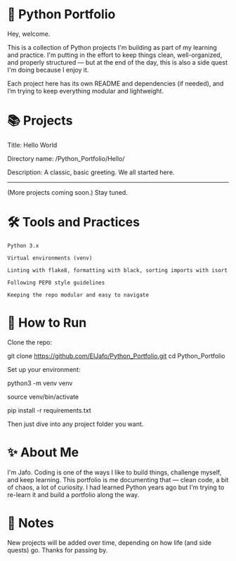 # 🐍 Python Portfolio

Hey, welcome.

This is a collection of Python projects I'm building as part of my learning and practice.
I'm putting in the effort to keep things clean, well-organized, and properly structured — but at the end of the day, this is also a side quest I'm doing because I enjoy it.

Each project here has its own README and dependencies (if needed), and I’m trying to keep everything modular and lightweight.

# 📚 Projects

Title: Hello World

Directory name: /Python_Portfolio/Hello/

Description: A classic, basic greeting. We all started here.

------------------------------------------------------------


(More projects coming soon.)	Stay tuned.

# 🛠️ Tools and Practices

    Python 3.x

    Virtual environments (venv)

    Linting with flake8, formatting with black, sorting imports with isort

    Following PEP8 style guidelines

    Keeping the repo modular and easy to navigate

# 🚀 How to Run

Clone the repo:

git clone https://github.com/ElJafo/Python_Portfolio.git
cd Python_Portfolio

Set up your environment:

python3 -m venv venv

source venv/bin/activate

pip install -r requirements.txt

Then just dive into any project folder you want.

# ✨ About Me

I'm Jafo.
Coding is one of the ways I like to build things, challenge myself, and keep learning.
This portfolio is me documenting that — clean code, a bit of chaos, a lot of curiosity. I had learned Python years ago but I'm trying to re-learn it and build a portfolio along the way.

# 📝 Notes

New projects will be added over time, depending on how life (and side quests) go.
Thanks for passing by.
